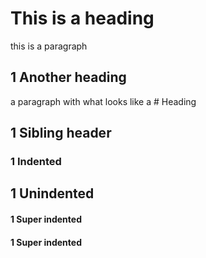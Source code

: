 # This is a heading

this is a paragraph

## 1 Another heading

a paragraph with what looks like a # Heading

## 1 Sibling header

### 1 Indented

## 1 Unindented

#### 1 Super indented
#### 1 Super indented
